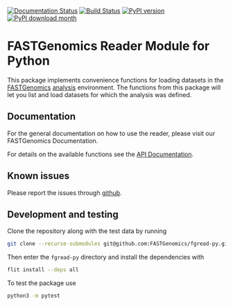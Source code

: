 [![Documentation Status](https://readthedocs.org/projects/fgread-py/badge/?version=latest)](https://fgread-py.readthedocs.io/en/latest/?badge=latest)
[![Build Status](https://travis-ci.org/FASTGenomics/fgread-py.svg?branch=master)](https://travis-ci.org/FASTGenomics/fgread-py)
[![PyPI version](https://badge.fury.io/py/fgread.svg)](https://badge.fury.io/py/fgread)
[![PyPI download month](https://img.shields.io/pypi/dm/fgread.svg)](https://pypi.python.org/pypi/fgread/)

# FASTGenomics Reader Module for Python

This package implements convenience functions for loading datasets in the
[FASTGenomics][fg] [analysis][fg_analysis] environment. The functions from this package
will let you list and load datasets for which the analysis was defined.

[fg]: https://beta.fastgenomics.org/webclient/
[fg_analysis]: https://beta.fastgenomics.org/webclient/searchPage/analyses

## Documentation

For the general documentation on how to use the reader, please visit our FASTGenomics Documentation.

For details on the available functions see the [API Documentation](https://fgread-py.readthedocs.io/en/stable/api.html).

## Known issues

Please report the issues through [github][issues].

[issues]: https://github.com/FASTGenomics/fgread-py/issues

## Development and testing

Clone the repository along with the test data by running

```bash
git clone --recurse-submodules git@github.com:FASTGenomics/fgread-py.git
```

Then enter the `fgread-py` directory and install the dependencies with

```bash
flit install --deps all
```

To test the package use

```bash
python3 -m pytest
```
